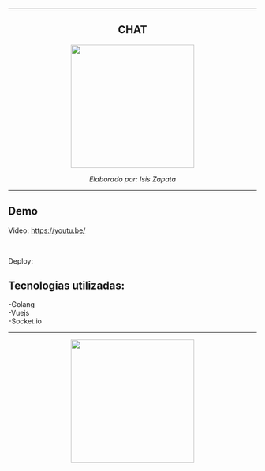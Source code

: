 ---------------------

<div align="center" >

## CHAT


<img src="https://upload.wikimedia.org/wikipedia/commons/thumb/9/95/Vue.js_Logo_2.svg/1200px-Vue.js_Logo_2.svg.png" height="250px">

<i>Elaborado por: Isis Zapata</i>
</div>

---------------------
## Demo

Video: https://youtu.be/

<br>

Deploy: 

## Tecnologias utilizadas: 

-Golang
<br>
-Vuejs
<br>
-Socket.io

---------------


<div align="center" >
<img src="#" height="250px">


</div>


